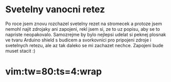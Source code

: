 Svetelny vanocni retez
======================

Po roce jsem znovu rozchazel svetelny rezet na stromecek a protoze jsem nemohl
najit zdrojaky ani zapojeni, rekl jsem si, ze to uz popisu, aby se to napriste
neopakovalo. Samozrejme by bylo nejlepsi udelat si peknej plosnak ve tvaru
Arduino shield s budicem a svorkovnici pro pripojeni zdroje i svetelnych retezu,
ale az tak daleko se mi zachazet nechce. Zapojeni bude muset stacit :)

# vim:tw=80:ts=4:wrap
